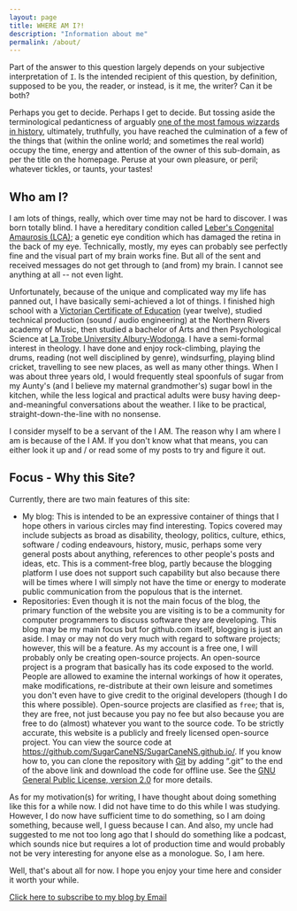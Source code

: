 ```yaml
---
layout: page
title: WHERE AM I?!
description: "Information about me"
permalink: /about/
---
```


Part of the answer to this question largely depends on your subjective interpretation of `I`.  Is the intended recipient of this question, by definition, supposed to be you, the reader, or instead, is it me, the writer? Can it be both?

Perhaps you get to decide.  Perhaps I get to decide.  But tossing aside the terminological pedanticness of arguably [one of the most famous wizzards in history](https://lotr.fandom.com/wiki/Gandalf), ultimately, truthfully, you have reached the culmination of a few of the things that (within the online world; and sometimes the real world) occupy the time, energy and attention of the owner of this sub-domain, as per the title on the homepage.  Peruse at your own pleasure, or peril; whatever tickles, or taunts, your tastes!

## Who am I?
I am lots of things, really, which over time may not be hard to discover.  I was born totally blind.  I have a hereditary condition called [Leber's Congenital Amaurosis (LCA)](https://ghr.nlm.nih.gov/condition/leber-congenital-amaurosis); a genetic eye condition which has damaged the retina in the back of my eye.  Technically, mostly, my eyes can probably see perfectly fine and the visual part of my brain works fine.  But all of the sent and received messages do not get through to (and from) my brain.  I cannot see anything at all -- not even light.

Unfortunately, because of the unique and complicated way my life has panned out, I have basically semi-achieved a lot of things.  I finished high school with a [Victorian Certificate of Education](https://www.vcaa.vic.edu.au/assessment/results/Pages/vce-certificate.aspx) (year twelve), studied technical production (sound / audio engineering) at the Northern Rivers academy of Music, then studied a bachelor of Arts and then Psychological Science at [La Trobe University Albury-Wodonga](https://www.latrobe.edu.au/aw/).  I have a semi-formal interest in theology.  I have done and enjoy rock-climbing, playing the drums, reading (not well disciplined by genre), windsurfing, playing blind cricket, travelling to see new places, as well as many other things.  When I was about three years old, I would frequently steal spoonfuls of sugar from my Aunty's (and I believe my maternal grandmother's) sugar bowl in the kitchen, while the less logical and practical adults were busy having deep-and-meaningful conversations about the weather.  I like to be practical, straight-down-the-line with no nonsense.

I consider myself to be a servant of the I AM.  The reason why I am where I am is because of the I AM.
  If you don't know what that means, you can either look it up and / or read some of my posts to try and figure it out.

## Focus - Why this Site?
Currently, there are two main features of this site:

* My blog: This is intended to be an expressive container of things that I hope others in various circles may find interesting.  Topics covered may include subjects as broad as disability, theology, politics, culture, ethics, software / coding endeavours, history, music, perhaps some very general posts about anything, references to other people's posts and ideas, etc.  This is a comment-free blog, partly because the blogging platform I use does not support such capability but also because there will be times where I will simply not have the time or energy to moderate public communication from the populous that is the internet.
* Repositories: Even though it is not the main focus of the blog, the primary function of the website you are visiting is to be a community for computer programmers to discuss software they are developing.  This blog may be my main focus but for github.com itself, blogging is just an aside.  I may or may not do very much with regard to software projects; however, this will be a feature.  As my account is a free one, I will probably only be creating open-source projects.  An open-source project is a program that basically has its code exposed to the world.  People are allowed to examine the internal workings of how it operates, make modifications, re-distribute at their own leisure and sometimes you don't even have to give credit to the original developers (though I do this where possible).  Open-source projects are clasified as `free`; that is, they are free, not just because you pay no fee but also because you are free to do (almost) whatever you want to the source code.
To be strictly accurate, this website is a publicly and freely licensed open-source project.  You can view the source code at https://github.com/SugarCaneNS/SugarCaneNS.github.io/.  If you know how to, you can clone the repository with [Git](https://git-scm.com/) by adding &ldquo;.git&rdquo; to the end of the above link and download the code for offline use.  See the [GNU General Public License, version 2.0](https://www.gnu.org/licenses/old-licenses/gpl-2.0.en.html) for more details.

As for my motivation(s) for writing, I have thought about doing something like this for a while now.  I did not have time to do this while I was studying.  However, I do now have sufficient time to do something, so I am doing something, because well, I guess because I can.  And also, my uncle had suggested to me not too long ago that I should do something like a podcast, which sounds nice but requires a lot of production time and would probably not be very interesting for anyone else as a monologue.  So, I am here.

Well, that's about all for now.  I hope you enjoy your time here and consider it worth your while.

<a href="https://feedburner.google.com/fb/a/mailverify?uri=nschmidt&amp;loc=en_US">Click here to subscribe to my blog by Email</a>